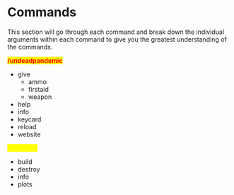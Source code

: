 # Commands

This section will go through each command and break down the individual arguments within each command to give you the greatest understanding of the commands.

<mark style="color:red;">**/undeadpandemic**</mark>

* give
  * ammo
  * firstaid
  * weapon
* help
* info
* keycard
* reload
* website

<mark style="color:yellow;">**/safezone**</mark>

* build
* destroy
* info
* plots
